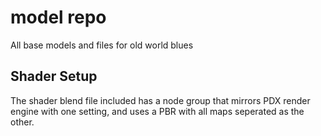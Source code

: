 # model repo
All base models and files for old world blues
## Shader Setup
The shader blend file included has a node group that mirrors PDX render engine with one setting, and uses a PBR with all maps seperated as the other.

